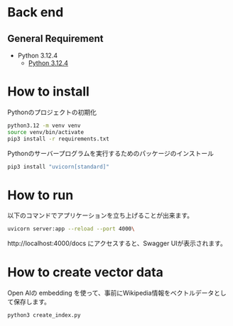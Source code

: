 # Back end

## General Requirement

- Python 3.12.4
    - [Python 3.12.4](https://www.python.org/downloads/release/python-3124/)

# How to install

Pythonのプロジェクトの初期化

```bash
python3.12 -m venv venv
source venv/bin/activate
pip3 install -r requirements.txt
```

Pythonのサーバープログラムを実行するためのパッケージのインストール

```sh
pip3 install "uvicorn[standard]"
```


# How to run

以下のコマンドでアプリケーションを立ち上げることが出来ます。

```sh
uvicorn server:app --reload --port 4000\
```

http://localhost:4000/docs にアクセスすると、Swagger UIが表示されます。

# How to create vector data

Open AIの embedding を使って、事前にWikipedia情報をベクトルデータとして保存します。

```sh
python3 create_index.py
```
